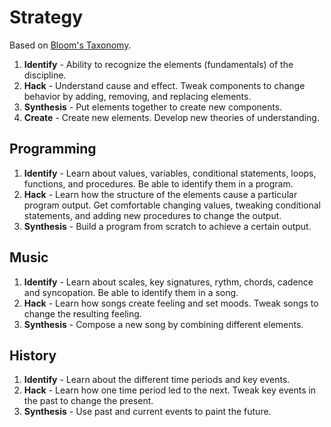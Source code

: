 # Strategy

Based on [Bloom's Taxonomy](https://cft.vanderbilt.edu/guides-sub-pages/blooms-taxonomy/).

1. **Identify** - Ability to recognize the elements (fundamentals) of the discipline.
2. **Hack** - Understand cause and effect. Tweak components to change behavior by adding, removing, and replacing elements.
3. **Synthesis** - Put elements together to create new components.
4. **Create** - Create new elements. Develop new theories of understanding.

## Programming
1. **Identify** - Learn about values, variables, conditional statements, loops, functions, and procedures. Be able to identify them in a program.
2. **Hack** - Learn how the structure of the elements cause a particular program output. Get comfortable changing values, tweaking conditional statements, and adding new procedures to change the output.
3. **Synthesis** - Build a program from scratch to achieve a certain output.

## Music
1. **Identify** - Learn about scales, key signatures, rythm, chords, cadence and syncopation. Be able to identify them in a song.
2. **Hack** - Learn how songs create feeling and set moods. Tweak songs to change the resulting feeling.
3. **Synthesis** - Compose a new song by combining different elements.

## History
1. **Identify** - Learn about the different time periods and key events.
2. **Hack** - Learn how one time period led to the next. Tweak key events in the past to change the present.
3. **Synthesis** - Use past and current events to paint the future.
